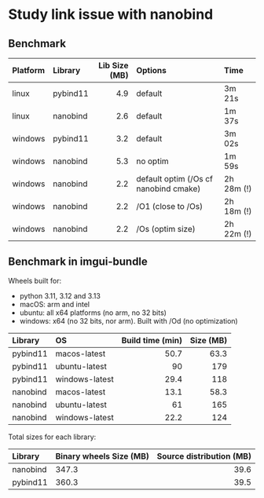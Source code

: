 # Study link issue with nanobind

## Benchmark
| Platform   | Library   |   Lib Size (MB) | Options                               | Time       |
|:-----------|:----------|----------------:|:--------------------------------------|:-----------|
| linux      | pybind11  |             4.9 | default                               | 3m 21s     |
| linux      | nanobind  |             2.6 | default                               | 1m 37s     |
| windows    | pybind11  |             3.2 | default                               | 3m 02s     |
| windows    | nanobind  |             5.3 | no optim                              | 1m 59s     |
| windows    | nanobind  |             2.2 | default optim (/Os cf nanobind cmake) | 2h 28m (!) |
| windows    | nanobind  |             2.2 | /O1 (close to /Os)                    | 2h 18m (!)    |
| windows    | nanobind  |             2.2 | /Os (optim size)                      | 2h 22m (!)    |


## Benchmark in imgui-bundle

Wheels built for:
- python 3.11, 3.12 and 3.13
- macOS: arm and intel
- ubuntu: all x64 platforms (no arm, no 32 bits)
- windows: x64 (no 32 bits, nor arm). Built with /Od (no optimization)


| Library   | OS             |   Build time (min) |   Size (MB) |
|:----------|:---------------|-------------------:|------------:|
| pybind11  | macos-latest   |               50.7 |        63.3 |
| pybind11  | ubuntu-latest  |               90   |       179   |
| pybind11  | windows-latest |               29.4 |       118   |
| nanobind  | macos-latest   |               13.1 |        58.3 |
| nanobind  | ubuntu-latest  |               61   |       165   |
| nanobind  | windows-latest |               22.2 |       124   |

Total sizes for each library:

| Library   | Binary wheels Size (MB) | Source distribution (MB) |
|:----------|-------------------------|-------------------------:|
| nanobind  | 347.3                   |                     39.6 |
| pybind11  | 360.3                   |                     39.5 |

